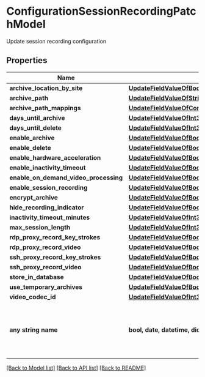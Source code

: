 # ConfigurationSessionRecordingPatchModel

Update session recording configuration

## Properties
Name | Type | Description | Notes
------------ | ------------- | ------------- | -------------
**archive_location_by_site** | [**UpdateFieldValueOfBoolean**](UpdateFieldValueOfBoolean.md) |  | [optional] 
**archive_path** | [**UpdateFieldValueOfString**](UpdateFieldValueOfString.md) |  | [optional] 
**archive_path_mappings** | [**UpdateFieldValueOfConfigurationSessionRecordingSiteArchiveUpdateModelArray**](UpdateFieldValueOfConfigurationSessionRecordingSiteArchiveUpdateModelArray.md) |  | [optional] 
**days_until_archive** | [**UpdateFieldValueOfInt32**](UpdateFieldValueOfInt32.md) |  | [optional] 
**days_until_delete** | [**UpdateFieldValueOfInt32**](UpdateFieldValueOfInt32.md) |  | [optional] 
**enable_archive** | [**UpdateFieldValueOfBoolean**](UpdateFieldValueOfBoolean.md) |  | [optional] 
**enable_delete** | [**UpdateFieldValueOfBoolean**](UpdateFieldValueOfBoolean.md) |  | [optional] 
**enable_hardware_acceleration** | [**UpdateFieldValueOfBoolean**](UpdateFieldValueOfBoolean.md) |  | [optional] 
**enable_inactivity_timeout** | [**UpdateFieldValueOfBoolean**](UpdateFieldValueOfBoolean.md) |  | [optional] 
**enable_on_demand_video_processing** | [**UpdateFieldValueOfBoolean**](UpdateFieldValueOfBoolean.md) |  | [optional] 
**enable_session_recording** | [**UpdateFieldValueOfBoolean**](UpdateFieldValueOfBoolean.md) |  | [optional] 
**encrypt_archive** | [**UpdateFieldValueOfBoolean**](UpdateFieldValueOfBoolean.md) |  | [optional] 
**hide_recording_indicator** | [**UpdateFieldValueOfBoolean**](UpdateFieldValueOfBoolean.md) |  | [optional] 
**inactivity_timeout_minutes** | [**UpdateFieldValueOfInt32**](UpdateFieldValueOfInt32.md) |  | [optional] 
**max_session_length** | [**UpdateFieldValueOfInt32**](UpdateFieldValueOfInt32.md) |  | [optional] 
**rdp_proxy_record_key_strokes** | [**UpdateFieldValueOfBoolean**](UpdateFieldValueOfBoolean.md) |  | [optional] 
**rdp_proxy_record_video** | [**UpdateFieldValueOfBoolean**](UpdateFieldValueOfBoolean.md) |  | [optional] 
**ssh_proxy_record_key_strokes** | [**UpdateFieldValueOfBoolean**](UpdateFieldValueOfBoolean.md) |  | [optional] 
**ssh_proxy_record_video** | [**UpdateFieldValueOfBoolean**](UpdateFieldValueOfBoolean.md) |  | [optional] 
**store_in_database** | [**UpdateFieldValueOfBoolean**](UpdateFieldValueOfBoolean.md) |  | [optional] 
**use_temporary_archives** | [**UpdateFieldValueOfBoolean**](UpdateFieldValueOfBoolean.md) |  | [optional] 
**video_codec_id** | [**UpdateFieldValueOfInt32**](UpdateFieldValueOfInt32.md) |  | [optional] 
**any string name** | **bool, date, datetime, dict, float, int, list, str, none_type** | any string name can be used but the value must be the correct type | [optional]

[[Back to Model list]](../README.md#documentation-for-models) [[Back to API list]](../README.md#documentation-for-api-endpoints) [[Back to README]](../README.md)


